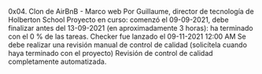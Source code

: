 0x04. Clon de AirBnB - Marco web
 Por Guillaume, director de tecnología de Holberton School
 Proyecto en curso: comenzó el 09-09-2021, debe finalizar antes del 13-09-2021 (en aproximadamente 3 horas): ha terminado con el 0 % de las tareas.
 Checker fue lanzado el 09-11-2021 12:00 AM
 Se debe realizar una revisión manual de control de calidad (solicítela cuando haya terminado con el proyecto)
 Revisión de control de calidad completamente automatizada.